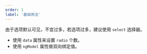```yaml
---
order: 1
label: '基础用法'
---
```


由于选项默认可见，不宜过多，若选项过多，建议使用 `select` 选择器。

- 使用 `data` 属性来设置 `radio` 个数。
- 使用 `ngModel` 属性做双向绑定值。
